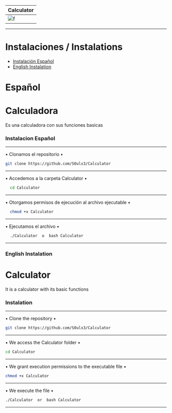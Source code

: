 | Calculator |
| ---------- |
|![f](https://github.com/S0ulx3/Calculator/blob/main/Calculaor.png)

----------------------------------------------------------------
# Instalaciones / Instalations
- [Instalación Español](#instalacion-español)
- [English Instalation](#english-instalation)

# Español
# Calculadora
Es una calculadora con sus funciones basicas

### Instalacion Español
---------------------------------------------
• Clonamos el repositorio •
```bash
git clone https://github.com/S0ulx3/Calculator
```
-------------------------------------
• Accedemos a la carpeta Calculator •
```bash
  cd Calculator
```
---------------------------------------------
• Otorgamos permisos de ejecución al archivo ejecutable •
```bash
  chmod +x Calculator
```
---------------------------------------------

• Ejecutamos el archivo •
```bash
  ./Calculator  o  bash Calculator
```
----------------------------------------

### English Instalation
# Calculator
It is a calculator with its basic functions

### Instalation
---------------------------------------------
• Clone the repository •
```bash
git clone https://github.com/S0ulx3/Calculator
```
-----------------------------------
• We access the Calculator folder •
```bash
cd Calculator
```
---------------------------------------
• We grant execution permissions to the executable file •
```bash
chmod +x Calculator
```
-----------------------------------------
• We execute the file •
```bash
./Calculator  or  bash Calculator
```
-----------------------------------------
